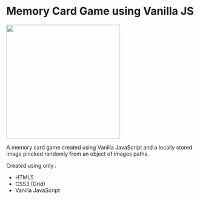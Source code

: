 # Memory Card Game using Vanilla JS


<img src="https://user-images.githubusercontent.com/76571658/182733460-c43b3383-119a-4201-9b0b-c6b490a392ef.png" width="300px" >

A memory card game created using Vanilla JavaScript and a locally stored image pincked randomly from an object of images paths.

Created using only :
- HTML5
- CSS3 (Grid)
- Vanilla JavaScript
